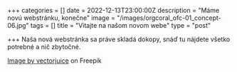 +++
categories = []
date = 2022-12-13T23:00:00Z
description = "Máme novú webstránku, konečne"
image = "/images/orgcoral_ofc-01_concept-06.jpg"
tags = []
title = "Vitajte na našom novom webe"
type = "post"

+++
Naša nová webstránka sa práve skladá dokopy, snáď tu nájdete všetko potrebné a nič zbytočné.

[Image by vectorjuice](https://www.freepik.com/free-vector/designers-are-working-desing-web-page-web-design-user-interface-user-experience-content-organization_13450330.htm#query=website%20graphics&position=1&from_view=keyword) on Freepik